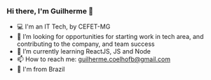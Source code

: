 ### Hi there, I'm Guilherme 👋

- 💻 I'm an IT Tech, by CEFET-MG
- 🚀 I’m looking for opportunities for starting work in tech area, and contributing to the company, and team success
- 🌱 I’m currently learning ReactJS, JS and Node
- 📫 How to reach me: guilherme.coelhofb@gmail.com
- 📍  I'm from Brazil
